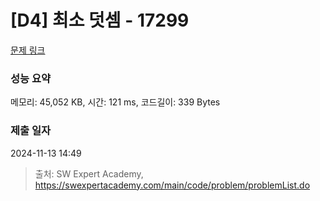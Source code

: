 # [D4] 최소 덧셈 - 17299 

[문제 링크](https://swexpertacademy.com/main/code/problem/problemDetail.do?contestProbId=AYe7x0DKBJADFARP) 

### 성능 요약

메모리: 45,052 KB, 시간: 121 ms, 코드길이: 339 Bytes

### 제출 일자

2024-11-13 14:49



> 출처: SW Expert Academy, https://swexpertacademy.com/main/code/problem/problemList.do